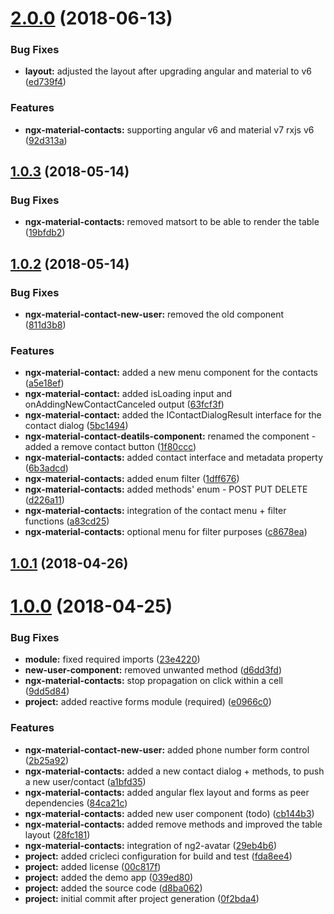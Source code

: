 <a name="2.0.0"></a>
# [2.0.0](https://github.com/anthonynahas/ngx-material-contacts/compare/v1.0.3...v2.0.0) (2018-06-13)


### Bug Fixes

* **layout:** adjusted the layout after upgrading angular and material to v6 ([ed739f4](https://github.com/anthonynahas/ngx-material-contacts/commit/ed739f4))


### Features

* **ngx-material-contacts:** supporting angular v6 and material v7  rxjs v6 ([92d313a](https://github.com/anthonynahas/ngx-material-contacts/commit/92d313a))



<a name="1.0.3"></a>
## [1.0.3](https://github.com/anthonynahas/ngx-material-contacts/compare/v1.0.2...v1.0.3) (2018-05-14)


### Bug Fixes

* **ngx-material-contacts:** removed matsort to be able to render the table ([19bfdb2](https://github.com/anthonynahas/ngx-material-contacts/commit/19bfdb2))



<a name="1.0.2"></a>
## [1.0.2](https://github.com/anthonynahas/ngx-material-contacts/compare/v1.0.1...v1.0.2) (2018-05-14)


### Bug Fixes

* **ngx-material-contact-new-user:** removed the old component ([811d3b8](https://github.com/anthonynahas/ngx-material-contacts/commit/811d3b8))


### Features

* **ngx-material-contact:** added a new menu component for the contacts ([a5e18ef](https://github.com/anthonynahas/ngx-material-contacts/commit/a5e18ef))
* **ngx-material-contact:** added isLoading input and onAddingNewContactCanceled output ([63fcf3f](https://github.com/anthonynahas/ngx-material-contacts/commit/63fcf3f))
* **ngx-material-contact:** added the IContactDialogResult interface for the contact dialog ([5bc1494](https://github.com/anthonynahas/ngx-material-contacts/commit/5bc1494))
* **ngx-material-contact-deatils-component:** renamed the component - added a remove contact button ([1f80ccc](https://github.com/anthonynahas/ngx-material-contacts/commit/1f80ccc))
* **ngx-material-contacts:** added contact interface and metadata property ([6b3adcd](https://github.com/anthonynahas/ngx-material-contacts/commit/6b3adcd))
* **ngx-material-contacts:** added enum filter ([1dff676](https://github.com/anthonynahas/ngx-material-contacts/commit/1dff676))
* **ngx-material-contacts:** added methods' enum - POST PUT DELETE ([d226a11](https://github.com/anthonynahas/ngx-material-contacts/commit/d226a11))
* **ngx-material-contacts:** integration of the contact menu + filter functions ([a83cd25](https://github.com/anthonynahas/ngx-material-contacts/commit/a83cd25))
* **ngx-material-contacts:** optional menu for filter purposes ([c8678ea](https://github.com/anthonynahas/ngx-material-contacts/commit/c8678ea))



<a name="1.0.1"></a>
## [1.0.1](https://github.com/anthonynahas/ngx-material-contacts/compare/v1.0.0...v1.0.1) (2018-04-26)



<a name="1.0.0"></a>
# [1.0.0](https://github.com/anthonynahas/ngx-material-contacts/compare/0f2bda4...v1.0.0) (2018-04-25)


### Bug Fixes

* **module:** fixed required imports ([23e4220](https://github.com/anthonynahas/ngx-material-contacts/commit/23e4220))
* **new-user-component:** removed unwanted method ([d6dd3fd](https://github.com/anthonynahas/ngx-material-contacts/commit/d6dd3fd))
* **ngx-material-contacts:** stop propagation on click within a cell ([9dd5d84](https://github.com/anthonynahas/ngx-material-contacts/commit/9dd5d84))
* **project:** added reactive forms module (required) ([e0966c0](https://github.com/anthonynahas/ngx-material-contacts/commit/e0966c0))


### Features

* **ngx-material-contact-new-user:** added phone number form control ([2b25a92](https://github.com/anthonynahas/ngx-material-contacts/commit/2b25a92))
* **ngx-material-contacts:** added a new contact dialog + methods, to push a new user/contact ([a1bfd35](https://github.com/anthonynahas/ngx-material-contacts/commit/a1bfd35))
* **ngx-material-contacts:** added angular flex layout and forms as peer dependencies ([84ca21c](https://github.com/anthonynahas/ngx-material-contacts/commit/84ca21c))
* **ngx-material-contacts:** added new user component (todo) ([cb144b3](https://github.com/anthonynahas/ngx-material-contacts/commit/cb144b3))
* **ngx-material-contacts:** added remove methods and improved the table layout ([28fc181](https://github.com/anthonynahas/ngx-material-contacts/commit/28fc181))
* **ngx-material-contacts:** integration of ng2-avatar ([29eb4b6](https://github.com/anthonynahas/ngx-material-contacts/commit/29eb4b6))
* **project:** added cricleci configuration for build and test ([fda8ee4](https://github.com/anthonynahas/ngx-material-contacts/commit/fda8ee4))
* **project:** added license ([00c817f](https://github.com/anthonynahas/ngx-material-contacts/commit/00c817f))
* **project:** added the demo app ([039ed80](https://github.com/anthonynahas/ngx-material-contacts/commit/039ed80))
* **project:** added the source code ([d8ba062](https://github.com/anthonynahas/ngx-material-contacts/commit/d8ba062))
* **project:** initial commit after project generation ([0f2bda4](https://github.com/anthonynahas/ngx-material-contacts/commit/0f2bda4))



